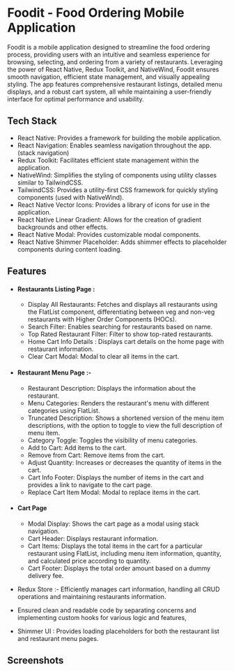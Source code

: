 # Foodit - Food Ordering Mobile Application

Foodit is a mobile application designed to streamline the food ordering process, providing users with an intuitive and seamless experience for browsing, selecting, and ordering from a variety of restaurants. Leveraging the power of React Native, Redux Toolkit, and NativeWind, Foodit ensures smooth navigation, efficient state management, and visually appealing styling. The app features comprehensive restaurant listings, detailed menu displays, and a robust cart system, all while maintaining a user-friendly interface for optimal performance and usability.

## Tech Stack

- React Native: Provides a framework for building the mobile application.
- React Navigation: Enables seamless navigation throughout the app. (stack navigation)
- Redux Toolkit: Facilitates efficient state management within the application.
- NativeWind: Simplifies the styling of components using utility classes similar to TailwindCSS.
- TailwindCSS: Provides a utility-first CSS framework for quickly styling components (used with NativeWind).
- React Native Vector Icons: Provides a library of icons for use in the application.
- React Native Linear Gradient: Allows for the creation of gradient backgrounds and other effects.
- React Native Modal: Provides customizable modal components.
- React Native Shimmer Placeholder: Adds shimmer effects to placeholder components during content loading.

## Features

- #### Restaurants Listing Page :

  - Display All Restaurants: Fetches and displays all restaurants using the FlatList component, differentiating between veg and non-veg restaurants with Higher Order Components (HOCs).
  - Search Filter: Enables searching for restaurants based on name.
  - Top Rated Restaurant Filter: Filter to show top-rated restaurants.
  - Home Cart Info Details : Displays cart details on the home page with restaurant information.
  - Clear Cart Modal: Modal to clear all items in the cart.

- #### Restaurant Menu Page :-

  - Restaurant Description: Displays the information about the restaurant.
  - Menu Categories: Renders the restaurant's menu with different categories using FlatList.
  - Truncated Description: Shows a shortened version of the menu item descriptions, with the option to toggle to view the full description of menu item.
  - Category Toggle: Toggles the visibility of menu categories.
  - Add to Cart: Add items to the cart.
  - Remove from Cart: Remove items from the cart.
  - Adjust Quantity: Increases or decreases the quantity of items in the cart.
  - Cart Info Footer: Displays the number of items in the cart and provides a link to navigate to the cart page.
  - Replace Cart Item Modal: Modal to replace items in the cart.

- #### Cart Page

  - Modal Display: Shows the cart page as a modal using stack navigation.
  - Cart Header: Displays restaurant information.
  - Cart Items: Displays the total items in the cart for a particular restaurant using FlatList, including menu item information, quantity, and calculated price according to quantity.
  - Cart Footer: Displays the total order amount based on a dummy delivery fee.

- Redux Store :- Efficiently manages cart information, handling all CRUD operations and maintaining restaurants information.
- Ensured clean and readable code by separating concerns and implementing custom hooks for various logic and features,
- Shimmer UI : Provides loading placeholders for both the restaurant list and restaurant menu pages.

## Screenshots
